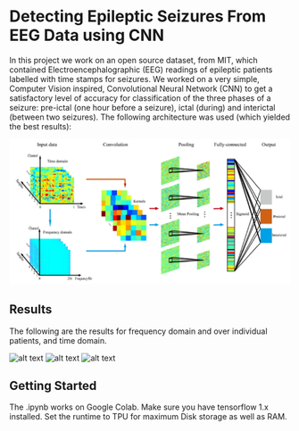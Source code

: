# Detecting Epileptic Seizures From EEG Data using CNN

In this project we work on an open source dataset, from MIT, which contained Electroencephalographic (EEG) readings of epileptic patients labelled with time stamps for seizures. We worked on a very simple, Computer Vision inspired, Convolutional Neural Network (CNN) to get a satisfactory level of accuracy for classification of the three phases of a seizure: pre-ictal (one hour before a seizure), ictal (during) and interictal (between two seizures). The following architecture was used (which yielded the best results):

![alt text](https://github.com/mHaris97/Detecting-Epileptic-Seizures-using-CNN/blob/main/images/orgArch.PNG)

## Results
The following are the results for frequency domain and over individual patients, and time domain.

![alt text](https://github.com/mHaris97/Detecting-Epileptic-Seizures-using-CNN/blob/main/images/freq_acc.png.PNG)
![alt text](https://github.com/mHaris97/Detecting-Epileptic-Seizures-using-CNN/blob/main/images/acc24.png.PNG)
![alt text](https://github.com/mHaris97/Detecting-Epileptic-Seizures-using-CNN/blob/main/images/time_acc.png.PNG)


## Getting Started

The .ipynb works on Google Colab. Make sure you have tensorflow 1.x installed. Set the runtime to TPU for maximum Disk storage as well as RAM. 
